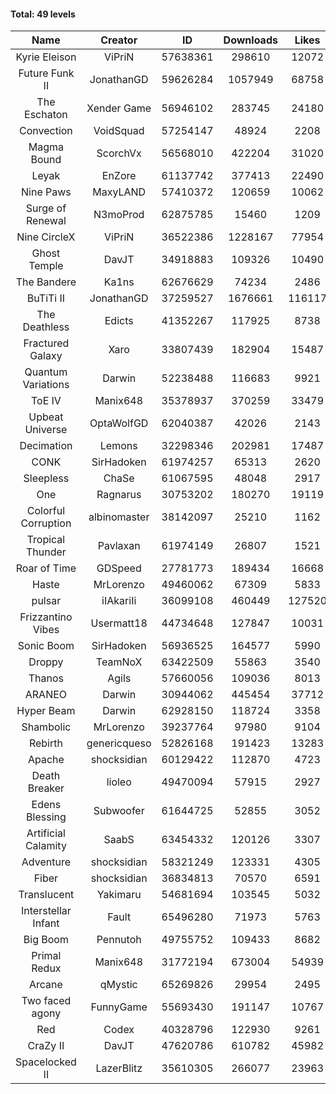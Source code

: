 #### Total: 49 levels

| Name | Creator | ID | Downloads | Likes |
|:---:|:---:|:---:|:---:|:---:|
| Kyrie Eleison | ViPriN | 57638361 | 298610 | 12072
| Future Funk II | JonathanGD | 59626284 | 1057949 | 68758
| The Eschaton | Xender Game | 56946102 | 283745 | 24180
| Convection | VoidSquad | 57254147 | 48924 | 2208
| Magma Bound | ScorchVx | 56568010 | 422204 | 31020
| Leyak | EnZore | 61137742 | 377413 | 22490
| Nine Paws | MaxyLAND | 57410372 | 120659 | 10062
| Surge of Renewal | N3moProd | 62875785 | 15460 | 1209
| Nine CircleX | ViPriN | 36522386 | 1228167 | 77954
| Ghost Temple | DavJT | 34918883 | 109326 | 10490
| The Bandere | Ka1ns | 62676629 | 74234 | 2486
| BuTiTi II | JonathanGD | 37259527 | 1676661 | 116117
| The Deathless | Edicts | 41352267 | 117925 | 8738
| Fractured Galaxy  | Xaro | 33807439 | 182904 | 15487
| Quantum Variations | Darwin | 52238488 | 116683 | 9921
| ToE IV  | Manix648 | 35378937 | 370259 | 33479
| Upbeat Universe | OptaWolfGD | 62040387 | 42026 | 2143
| Decimation | Lemons | 32298346 | 202981 | 17487
| CONK | SirHadoken | 61974257 | 65313 | 2620
| Sleepless | ChaSe | 61067595 | 48048 | 2917
| One | Ragnarus | 30753202 | 180270 | 19119
| Colorful Corruption | albinomaster | 38142097 | 25210 | 1162
| Tropical Thunder | Pavlaxan | 61974149 | 26807 | 1521
| Roar of Time | GDSpeed | 27781773 | 189434 | 16668
| Haste | MrLorenzo | 49460062 | 67309 | 5833
| pulsar | iIAkariIi | 36099108 | 460449 | 127520
| Frizzantino Vibes | Usermatt18 | 44734648 | 127847 | 10031
| Sonic Boom | SirHadoken | 56936525 | 164577 | 5990
| Droppy | TeamNoX | 63422509 | 55863 | 3540
| Thanos | Agils | 57660056 | 109036 | 8013
| ARANEO | Darwin | 30944062 | 445454 | 37712
| Hyper Beam | Darwin | 62928150 | 118724 | 3358
| Shambolic | MrLorenzo | 39237764 | 97980 | 9104
| Rebirth | genericqueso | 52826168 | 191423 | 13283
| Apache | shocksidian | 60129422 | 112870 | 4723
| Death Breaker | lioleo | 49470094 | 57915 | 2927
| Edens Blessing | Subwoofer | 61644725 | 52855 | 3052
| Artificial Calamity | SaabS | 63454332 | 120126 | 3307
| Adventure | shocksidian | 58321249 | 123331 | 4305
| Fiber | shocksidian | 36834813 | 70570 | 6591
| Translucent | Yakimaru | 54681694 | 103545 | 5032
| Interstellar Infant | Fault | 65496280 | 71973 | 5763
| Big Boom | Pennutoh | 49755752 | 109433 | 8682
| Primal Redux | Manix648 | 31772194 | 673004 | 54939
| Arcane | qMystic | 65269826 | 29954 | 2495
| Two faced agony | FunnyGame | 55693430 | 191147 | 10767
| Red | Codex | 40328796 | 122930 | 9261
| CraZy II | DavJT | 47620786 | 610782 | 45982
| Spacelocked II | LazerBlitz | 35610305 | 266077 | 23963

